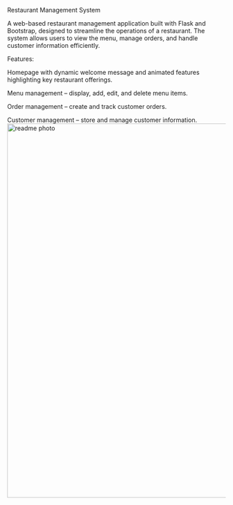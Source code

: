 Restaurant Management System

A web-based restaurant management application built with Flask and Bootstrap, designed to streamline the operations of a restaurant. The system allows users to view the menu, manage orders, and handle customer information efficiently.

Features:

Homepage with dynamic welcome message and animated features highlighting key restaurant offerings.

Menu management – display, add, edit, and delete menu items.

Order management – create and track customer orders.

Customer management – store and manage customer information.
<img width="1913" height="864" alt="readme photo" src="https://github.com/user-attachments/assets/01a3d48b-e680-48b9-a473-1dc84c54f9c2" />
